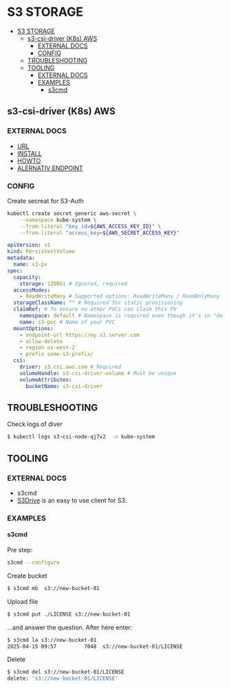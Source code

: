 S3 STORAGE
==========

- [S3 STORAGE](#s3-storage)
  - [s3-csi-driver (K8s) AWS](#s3-csi-driver-k8s-aws)
    - [EXTERNAL DOCS](#external-docs)
    - [CONFIG](#config)
  - [TROUBLESHOOTING](#troubleshooting)
  - [TOOLING](#tooling)
    - [EXTERNAL DOCS](#external-docs-1)
    - [EXAMPLES](#examples)
      - [s3cmd](#s3cmd)




s3-csi-driver (K8s) AWS
-----------------------

### EXTERNAL DOCS

- [URL](https://github.com/awslabs/mountpoint-s3-csi-driver/)
- [INSTALL](https://github.com/awslabs/mountpoint-s3-csi-driver/blob/main/docs/install.md)
- [HOWTO](https://github.com/awslabs/mountpoint-s3-csi-driver/blob/main/docs/CONFIGURATION.md)
- [ALERNATIV ENDPOINT](https://github.com/awslabs/mountpoint-s3-csi-driver/issues/120)

### CONFIG

Create secreat for S3-Auth

```bash
kubectl create secret generic aws-secret \
    --namespace kube-system \
    --from-literal "key_id=${AWS_ACCESS_KEY_ID}" \
    --from-literal "access_key=${AWS_SECRET_ACCESS_KEY}"
```

```yaml
apiVersion: v1
kind: PersistentVolume
metadata:
  name: s3-pv
spec:
  capacity:
    storage: 1200Gi # Ignored, required
  accessModes:
    - ReadWriteMany # Supported options: ReadWriteMany / ReadOnlyMany
  storageClassName: "" # Required for static provisioning
  claimRef: # To ensure no other PVCs can claim this PV
    namespace: default # Namespace is required even though it's in "default" namespace.
    name: s3-pvc # Name of your PVC
  mountOptions:
    - endpoint-url https://my.s3.server.com
    - allow-delete
    - region us-west-2
    - prefix some-s3-prefix/
  csi:
    driver: s3.csi.aws.com # Required
    volumeHandle: s3-csi-driver-volume # Must be unique
    volumeAttributes:
      bucketName: s3-csi-driver
```

TROUBLESHOOTING
---------------

Check logs of diver

```bash
$ kubectl logs s3-csi-node-qj7v2  -n kube-system
```


TOOLING
-------

### EXTERNAL DOCS

- s3cmd
- [S3Drive](https://s3drive.app/) is an easy to use client for S3.


### EXAMPLES



#### s3cmd

Pre step:

```bash
s3cmd --configure
```

Create bucket

```bash
$ s3cmd mb  s3://new-bucket-01
```

Upload file

```bash
$ s3cmd put ./LICENSE s3://new-bucket-01
```

...and answer the question. After here enter:

```bash
$ s3cmd la s3://new-bucket-01
2025-04-15 09:57         7048  s3://new-bucket-01/LICENSE
```

Delete

```bash
$ s3cmd del s3://new-bucket-01/LICENSE
delete: 's3://new-bucket-01/LICENSE'
```